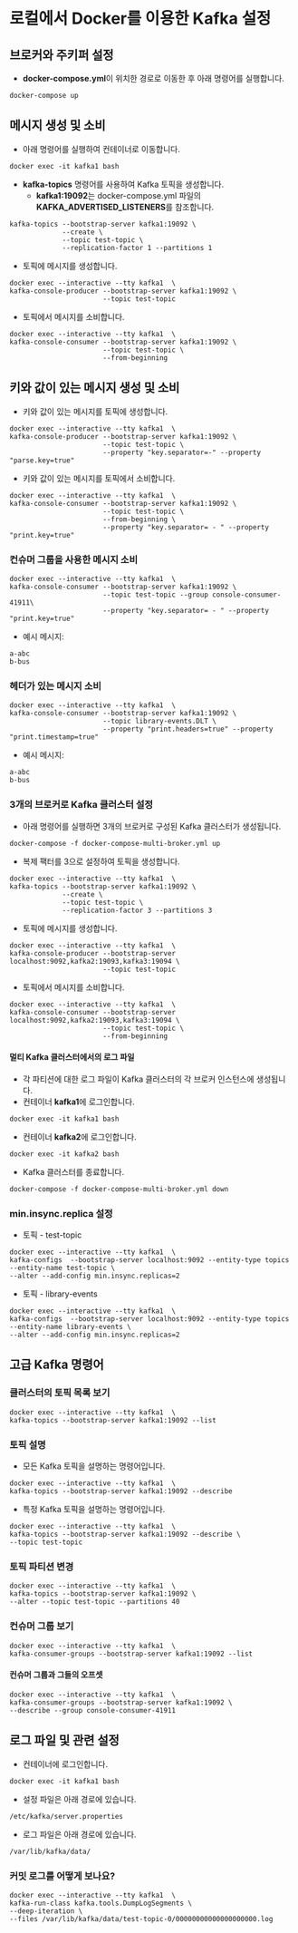 # 로컬에서 Docker를 이용한 Kafka 설정

## 브로커와 주키퍼 설정

- **docker-compose.yml**이 위치한 경로로 이동한 후 아래 명령어를 실행합니다.

```
docker-compose up
```

## 메시지 생성 및 소비

- 아래 명령어를 실행하여 컨테이너로 이동합니다.

```
docker exec -it kafka1 bash
```

- **kafka-topics** 명령어를 사용하여 Kafka 토픽을 생성합니다.
  - **kafka1:19092**는 docker-compose.yml 파일의 **KAFKA_ADVERTISED_LISTENERS**를 참조합니다.

```
kafka-topics --bootstrap-server kafka1:19092 \
             --create \
             --topic test-topic \
             --replication-factor 1 --partitions 1
```

- 토픽에 메시지를 생성합니다.

```
docker exec --interactive --tty kafka1  \
kafka-console-producer --bootstrap-server kafka1:19092 \
                       --topic test-topic
```

- 토픽에서 메시지를 소비합니다.

```
docker exec --interactive --tty kafka1  \
kafka-console-consumer --bootstrap-server kafka1:19092 \
                       --topic test-topic \
                       --from-beginning
```

## 키와 값이 있는 메시지 생성 및 소비

- 키와 값이 있는 메시지를 토픽에 생성합니다.

```
docker exec --interactive --tty kafka1  \
kafka-console-producer --bootstrap-server kafka1:19092 \
                       --topic test-topic \
                       --property "key.separator=-" --property "parse.key=true"
```

- 키와 값이 있는 메시지를 토픽에서 소비합니다.

```
docker exec --interactive --tty kafka1  \
kafka-console-consumer --bootstrap-server kafka1:19092 \
                       --topic test-topic \
                       --from-beginning \
                       --property "key.separator= - " --property "print.key=true"
```

### 컨슈머 그룹을 사용한 메시지 소비

```
docker exec --interactive --tty kafka1  \
kafka-console-consumer --bootstrap-server kafka1:19092 \
                       --topic test-topic --group console-consumer-41911\
                       --property "key.separator= - " --property "print.key=true"
```

- 예시 메시지:

```
a-abc
b-bus
```

### 헤더가 있는 메시지 소비

```
docker exec --interactive --tty kafka1  \
kafka-console-consumer --bootstrap-server kafka1:19092 \
                       --topic library-events.DLT \
                       --property "print.headers=true" --property "print.timestamp=true" 
```

- 예시 메시지:

```
a-abc
b-bus
```

### 3개의 브로커로 Kafka 클러스터 설정

- 아래 명령어를 실행하면 3개의 브로커로 구성된 Kafka 클러스터가 생성됩니다.

```
docker-compose -f docker-compose-multi-broker.yml up
```

- 복제 팩터를 3으로 설정하여 토픽을 생성합니다.

```
docker exec --interactive --tty kafka1  \
kafka-topics --bootstrap-server kafka1:19092 \
             --create \
             --topic test-topic \
             --replication-factor 3 --partitions 3
```

- 토픽에 메시지를 생성합니다.

```
docker exec --interactive --tty kafka1  \
kafka-console-producer --bootstrap-server localhost:9092,kafka2:19093,kafka3:19094 \
                       --topic test-topic
```

- 토픽에서 메시지를 소비합니다.

```
docker exec --interactive --tty kafka1  \
kafka-console-consumer --bootstrap-server localhost:9092,kafka2:19093,kafka3:19094 \
                       --topic test-topic \
                       --from-beginning
```
#### 멀티 Kafka 클러스터에서의 로그 파일

- 각 파티션에 대한 로그 파일이 Kafka 클러스터의 각 브로커 인스턴스에 생성됩니다.
 -  컨테이너 **kafka1**에 로그인합니다.
  ```
  docker exec -it kafka1 bash
  ```
 -  컨테이너 **kafka2**에 로그인합니다.
  ```
  docker exec -it kafka2 bash
  ```

- Kafka 클러스터를 종료합니다.

```
docker-compose -f docker-compose-multi-broker.yml down
```

### min.insync.replica 설정

- 토픽 - test-topic

```
docker exec --interactive --tty kafka1  \
kafka-configs  --bootstrap-server localhost:9092 --entity-type topics --entity-name test-topic \
--alter --add-config min.insync.replicas=2
```

- 토픽 - library-events

```
docker exec --interactive --tty kafka1  \
kafka-configs  --bootstrap-server localhost:9092 --entity-type topics --entity-name library-events \
--alter --add-config min.insync.replicas=2
```
## 고급 Kafka 명령어

### 클러스터의 토픽 목록 보기

```
docker exec --interactive --tty kafka1  \
kafka-topics --bootstrap-server kafka1:19092 --list

```

### 토픽 설명

- 모든 Kafka 토픽을 설명하는 명령어입니다.

```
docker exec --interactive --tty kafka1  \
kafka-topics --bootstrap-server kafka1:19092 --describe
```

- 특정 Kafka 토픽을 설명하는 명령어입니다.

```
docker exec --interactive --tty kafka1  \
kafka-topics --bootstrap-server kafka1:19092 --describe \
--topic test-topic
```

### 토픽 파티션 변경

```
docker exec --interactive --tty kafka1  \
kafka-topics --bootstrap-server kafka1:19092 \
--alter --topic test-topic --partitions 40
```

### 컨슈머 그룹 보기

```
docker exec --interactive --tty kafka1  \
kafka-consumer-groups --bootstrap-server kafka1:19092 --list
```

#### 컨슈머 그룹과 그들의 오프셋

```
docker exec --interactive --tty kafka1  \
kafka-consumer-groups --bootstrap-server kafka1:19092 \
--describe --group console-consumer-41911
```

## 로그 파일 및 관련 설정

- 컨테이너에 로그인합니다.

```
docker exec -it kafka1 bash
```

- 설정 파일은 아래 경로에 있습니다.

```
/etc/kafka/server.properties
```

- 로그 파일은 아래 경로에 있습니다.

```
/var/lib/kafka/data/
```

### 커밋 로그를 어떻게 보나요?

```
docker exec --interactive --tty kafka1  \
kafka-run-class kafka.tools.DumpLogSegments \
--deep-iteration \
--files /var/lib/kafka/data/test-topic-0/00000000000000000000.log

```
